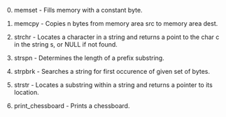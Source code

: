 0. memset - Fills memory with a constant byte.

1. memcpy - Copies n bytes from memory area src to memory area dest.

2. strchr - Locates a character in a string and returns a point to the char c in the string s, or NULL if not found.

3. strspn - Determines the length of a prefix substring.

4. strpbrk - Searches a string for first occurence of given set of bytes.

5. strstr - Locates a substring within a string and returns a pointer to its location.

6. print_chessboard - Prints a chessboard.
